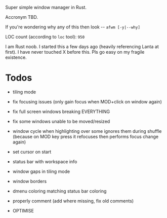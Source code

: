 Super simple window manager in Rust.

Accronym TBD.

If you're wondering why any of this then look -- `afwm [-y|--why]`

LOC count (according to `loc` tool): `950`

I am Rust noob. I started this a few days ago (heavily referencing
Lanta at first). I have never touched X before this. Pls go easy on my
fragile existence.

# Todos

- tiling mode

- fix focusing issues (only gain focus when MOD+click on window again)

- fix full screen windows breaking EVERYTHING

- fix some windows unable to be moved/resized

- window cycle when highlighting over some ignores them during shuffle
  (because on MOD key press it refocuses then performs focus change again)

- set cursor on start

- status bar with workspace info

- window gaps in tiling mode

- window borders

- dmenu coloring matching status bar coloring

- properly comment (add where missing, fix old comments)

- OPTIMISE